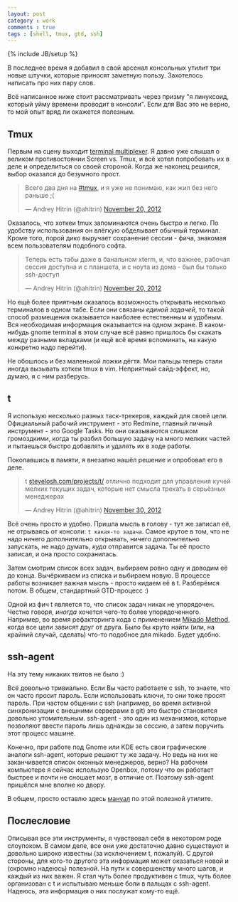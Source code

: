 ```yaml
---
layout: post
category : work
comments : true
tags : [shell, tmux, gtd, ssh]
---
```

{% include JB/setup %}

В последнее время я добавил в свой арсенал консольных утилит три новые штучки, которые приносят заметную пользу. Захотелось написать про них пару слов.

Всё написанное ниже стоит рассматривать через призму "я линуксоид, который уйму времени проводит в консоли". Если для Вас это не верно, то мой опыт вряд ли окажется полезным.

## Tmux

Первым на сцену выходит [terminal multiplexer](http://tmux.sourceforge.net/). Я давно уже слышал о великом противостоянии Screen vs. Tmux, и всё хотел попробовать их в деле и определиться со своей стороной. Когда же наконец решился, выбор оказался до безумного прост.

<blockquote class="twitter-tweet"><p>Всего два дня на <a href="https://twitter.com/search/%23tmux">#tmux</a>, и я уже не понимаю, как жил без него раньше ;(</p>&mdash; Andrey Hitrin (@ahitrin) <a href="https://twitter.com/ahitrin/status/270866557855469568" data-datetime="2012-11-20T12:29:54+00:00">November 20, 2012</a></blockquote>
<script async src="//platform.twitter.com/widgets.js" charset="utf-8"></script>

Оказалось, что хоткеи tmux запоминаются очень быстро и легко. По удобству использования он влёгкую обделывает обычный терминал. Кроме того, порой дико выручает сохранение сессии - фича, знакомая всем пользователям подобного софта.

<blockquote class="twitter-tweet"><p>Теперь есть табы даже в банальном xterm, и, что важнее, рабочая сессия доступна и с планшета, и с ноута из дома - был бы только ssh-доступ</p>&mdash; Andrey Hitrin (@ahitrin) <a href="https://twitter.com/ahitrin/status/270867410188394496" data-datetime="2012-11-20T12:33:17+00:00">November 20, 2012</a></blockquote>
<script async src="//platform.twitter.com/widgets.js" charset="utf-8"></script>

Но ещё более приятным оказалось возможность открывать несколько терминалов в одном табе. Если они связаны _единой задачей_, то такой способ размещения оказывается наиболее естественным и удобным. Вся необходимая информация оказывается на одном экране. В каком-нибудь gnome terminal в этом случае всё равно пришлось бы скакать между разными вкладками (и ещё всё время вспоминать, на какую конкретно надо перейти).

Не обошлось и без маленькой ложки дёгтя. Мои пальцы теперь стали иногда вызывать хоткеи tmux в vim. Неприятный сайд-эффект, но, думаю, я с ним разберусь.

## t

Я использую несколько разных таск-трекеров, каждый для своей цели. Официальный рабочий инструмент - это Redmine, главный личный инструмент - это Google Tasks. Но они оказываются слишком громоздкими, когда ты разбил большую задачу на много мелких частей и пытаешься быстро добавлять и удалять их в ходе работы.

Покопавшись в памяти, я внезапно нашёл решение и опробовал его в деле.

<blockquote class="twitter-tweet"><p>t <a href="http://t.co/kU3P11da" title="http://stevelosh.com/projects/t/">stevelosh.com/projects/t/</a> отлично подходит для управления кучей мелких текущих задач, которые нет смысла трекать в серьёзных менеджерах</p>&mdash; Andrey Hitrin (@ahitrin) <a href="https://twitter.com/ahitrin/status/274387966267387905" data-datetime="2012-11-30T05:42:43+00:00">November 30, 2012</a></blockquote>
<script async src="//platform.twitter.com/widgets.js" charset="utf-8"></script>

Всё очень просто и удобно. Пришла мысль в голову - тут же записал её, не отрываясь от консоли: `t какая-то задача`. Самое крутое в том, что не надо ничего дополнительно открывать, ничего дополнительно запускать, не надо думать, _куда_ отправится задача. Ты её просто записал, и она просто сохранилась.

Затем смотрим список всех задач, выбираем ровно одну и доводим её до конца. Вычёркиваем из списка и выбираем новую. В процессе работы возникает важная мысль - просто кидаем её в t. Разберёмся потом. В общем, стандартный GTD-процесс :)

Одной из фич t является то, что список задач никак не упорядочен. Честно говоря, _иногда_ хочется чего-то более упорядоченного. Например, во время рефакторинга кода с применением [Mikado Method](http://mikadomethod.org/), когда все цели зависят друг от друга. Было бы круто найти (или, на крайний случай, сделать) что-то подобное для mikado. Будет удобно.

## ssh-agent

На эту тему никаких твитов не было :)

Всё довольно тривиально. Если Вы часто работаете с ssh, то знаете, что он часто просит пароль. Если использовать ключи, то они тоже просят пароль. При частом общении с ssh (например, во время активной синхронизации с внешними серверами в git) это быстро становится довольно утомительным. ssh-agent - это один из механизмов, которые позволяют ввести пароль лишь однажды за сессию, а затем поручить этот процесс машине.

Конечно, при работе под Gnome или KDE есть свои графические аналоги ssh-agent, которые решают ту же задачу. Но ведь на них не заканчивается список оконных менеджеров, верно? На рабочем компьютере я сейчас использую Openbox, потому что он работает быстрее и почти не сношает мозг, в отличие от. Поэтому ssh-agent пришёлся мне вполне ко двору.

В общем, просто оставлю здесь [мануал](http://xgu.ru/wiki/%D0%A3%D0%BF%D1%80%D0%B0%D0%B2%D0%BB%D0%B5%D0%BD%D0%B8%D0%B5_%D0%BA%D0%BB%D1%8E%D1%87%D0%B0%D0%BC%D0%B8_SSH_%D1%81_%D0%BF%D0%BE%D0%BC%D0%BE%D1%89%D1%8C%D1%8E_%D0%B0%D0%B3%D0%B5%D0%BD%D1%82%D0%B0) по этой полезной утилите.

## Послесловие

Описывая все эти инструменты, я чувствовал себя в некотором роде слоупоком. В самом деле, все они уже достаточно давно существуют и довольно широко известны (за исключением t, пожалуй). С другой стороны, для кого-то другого эта информация может оказаться новой и (скромно надеюсь) полезной. На пути к совершенству много шагов, и каждый из них важен. Я стал чуть более продуктивен с tmux, чуть более организован с t и испытываю меньше боли в пальцах с ssh-agent. Надеюсь, эта информация о них послужат кому-то ещё.
